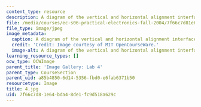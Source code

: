 ```yaml
---
content_type: resource
description: A diagram of the vertical and horizontal alignment interface of an oscilloscope.
file: /media/courses/ec-s06-practical-electronics-fall-2004/7f66c7d81e64bda48de1fc9d518a629c_4.jpg
file_type: image/jpeg
image_metadata:
  caption: A diagram of the vertical and horizontal alignment interface of an oscilloscope.
  credit: 'Credit: Image courtesy of MIT OpenCourseWare.'
  image-alt: A diagram of the vertical and horizontal alignment interface of an oscilloscope.
learning_resource_types: []
ocw_type: OCWImage
parent_title: 'Image Gallery: Lab 4'
parent_type: CourseSection
parent_uid: a85b4850-6d14-5356-fbd0-e6fab6371b50
resourcetype: Image
title: 4.jpg
uid: 7f66c7d8-1e64-bda4-8de1-fc9d518a629c
---
```

